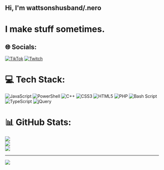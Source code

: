 ## Hi, I'm wattsonshusband/.nero 

# I make stuff sometimes.



## 🌐 Socials:
[![TikTok](https://img.shields.io/badge/TikTok-%23000000.svg?logo=TikTok&logoColor=white)](https://tiktok.com/@wattsonshusband) [![Twitch](https://img.shields.io/badge/Twitch-%239146FF.svg?logo=Twitch&logoColor=white)](https://twitch.tv/wattsonshusbandttv) 

# 💻 Tech Stack:
![JavaScript](https://img.shields.io/badge/javascript-%23323330.svg?style=for-the-badge&logo=javascript&logoColor=%23F7DF1E) ![PowerShell](https://img.shields.io/badge/PowerShell-%235391FE.svg?style=for-the-badge&logo=powershell&logoColor=white) ![C++](https://img.shields.io/badge/c++-%2300599C.svg?style=for-the-badge&logo=c%2B%2B&logoColor=white) ![CSS3](https://img.shields.io/badge/css3-%231572B6.svg?style=for-the-badge&logo=css3&logoColor=white) ![HTML5](https://img.shields.io/badge/html5-%23E34F26.svg?style=for-the-badge&logo=html5&logoColor=white) ![PHP](https://img.shields.io/badge/php-%23777BB4.svg?style=for-the-badge&logo=php&logoColor=white) ![Bash Script](https://img.shields.io/badge/bash_script-%23121011.svg?style=for-the-badge&logo=gnu-bash&logoColor=white) ![TypeScript](https://img.shields.io/badge/typescript-%23007ACC.svg?style=for-the-badge&logo=typescript&logoColor=white) ![jQuery](https://img.shields.io/badge/jquery-%230769AD.svg?style=for-the-badge&logo=jquery&logoColor=white)
# 📊 GitHub Stats:
![](https://github-readme-stats.vercel.app/api?username=wattsonshusband&theme=dark&hide_border=false&include_all_commits=true&count_private=true)<br/>
![](https://nirzak-streak-stats.vercel.app/?user=wattsonshusband&theme=dark&hide_border=false)<br/>
![](https://github-readme-stats.vercel.app/api/top-langs/?username=wattsonshusband&theme=dark&hide_border=false&include_all_commits=true&count_private=true&layout=compact)

---
[![](https://visitcount.itsvg.in/api?id=wattsonshusband&icon=0&color=0)](https://visitcount.itsvg.in)

<!-- Proudly created with GPRM ( https://gprm.itsvg.in ) -->

